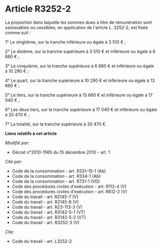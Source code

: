 # Article R3252-2

La proportion dans laquelle les sommes dues à titre de rémunération sont saisissables ou cessibles, en application de
l'article L. 3252-2, est fixée comme suit : 

1° Le vingtième, sur la tranche inférieure ou égale à 3 510 € ; 

2° Le dixième, sur la tranche supérieure à 3 510 € et inférieure ou égale à 6 880 € ; 

3° Le cinquième, sur la tranche supérieure à 6 880 € et inférieure ou égale à 10 290 € ; 

4° Le quart, sur la tranche supérieure à 10 290 € et inférieure ou égale à 13 660 € ; 

5° Le tiers, sur la tranche supérieure à 13 660 € et inférieure ou égale à 17 040 € ; 

6° Les deux tiers, sur la tranche supérieure à 17 040 € et inférieure ou égale à 20 470 € ; 

7° La totalité, sur la tranche supérieure à 20 470 €.

**Liens relatifs à cet article**

_Modifié par_:

  - Décret n°2010-1565 du 15 décembre 2010 - art. 1

_Cité par_:

  - Code de la consommation - art. R331-15-1 (Ab)
  - Code de la consommation - art. R334-1 (Ab)
  - Code de la consommation - art. R731-1 (VD)
  - Code des procédures civiles d'exécution - art. R112-4 (V)
  - Code des procédures civiles d'exécution - art. R612-2 (V)
  - Code du travail - art. R2145-7 (V)
  - Code du travail - art. R2145-8 (V)
  - Code du travail - art. R23-113-3 (V)
  - Code du travail - art. R3142-5-1 (VT)
  - Code du travail - art. R3142-5-2 (VT)
  - Code du travail - art. R3252-3 (V)

_Cite_:

  - Code du travail - art. L3252-2

